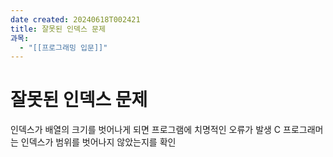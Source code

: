 ```yaml
---
date created: 20240618T002421
title: 잘못된 인덱스 문제
과목:
  - "[[프로그래밍 입문]]"
---
```


# 잘못된 인덱스 문제

인덱스가 배열의 크기를 벗어나게 되면 프로그램에 치명적인 오류가 발생
C 프로그래머는 인덱스가 범위를 벗어나지 않았는지를 확인
